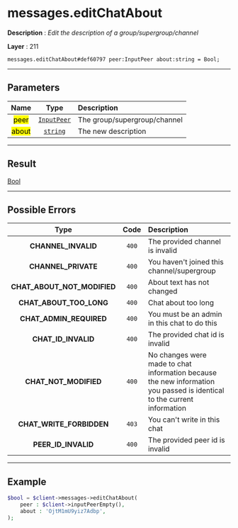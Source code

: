 # messages.editChatAbout

**Description** : *Edit the description of a group/supergroup/channel*

**Layer** : 211

```tl
messages.editChatAbout#def60797 peer:InputPeer about:string = Bool;
```

---

## Parameters

| Name | Type | Description |
| :---: | :---: | :--- |
| <mark>peer</mark> | [`InputPeer`](type/InputPeer) | The group/supergroup/channel |
| <mark>about</mark> | [`string`](type/string) | The new description |

---

## Result

[Bool](type/Bool)

---

## Possible Errors

| Type | Code | Description |
| :---: | :---: | :--- |
| **CHANNEL_INVALID** | `400` | The provided channel is invalid |
| **CHANNEL_PRIVATE** | `400` | You haven't joined this channel/supergroup |
| **CHAT_ABOUT_NOT_MODIFIED** | `400` | About text has not changed |
| **CHAT_ABOUT_TOO_LONG** | `400` | Chat about too long |
| **CHAT_ADMIN_REQUIRED** | `400` | You must be an admin in this chat to do this |
| **CHAT_ID_INVALID** | `400` | The provided chat id is invalid |
| **CHAT_NOT_MODIFIED** | `400` | No changes were made to chat information because the new information you passed is identical to the current information |
| **CHAT_WRITE_FORBIDDEN** | `403` | You can't write in this chat |
| **PEER_ID_INVALID** | `400` | The provided peer id is invalid |

---

## Example

```php
$bool = $client->messages->editChatAbout(
	peer : $client->inputPeerEmpty(),
	about : 'OjtM1mU9yiz7Adbp',
);
```
